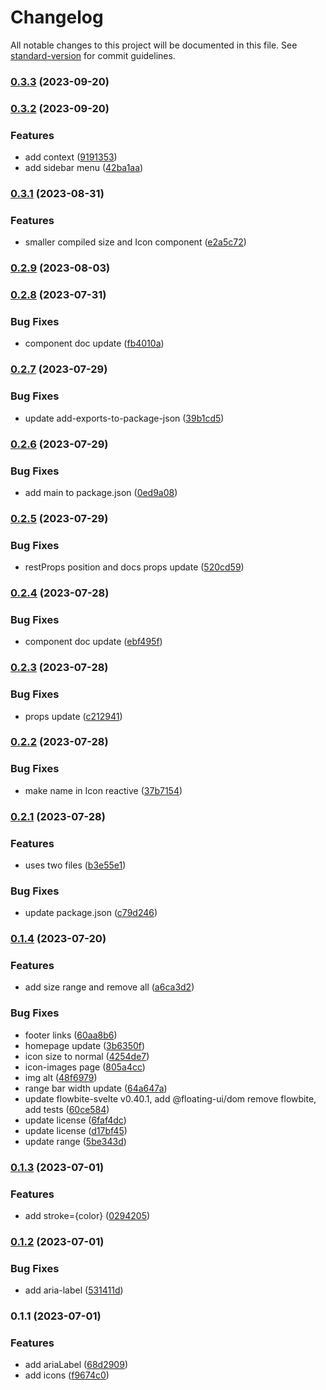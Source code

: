 # Changelog

All notable changes to this project will be documented in this file. See [standard-version](https://github.com/conventional-changelog/standard-version) for commit guidelines.

### [0.3.3](https://github.com/shinokada/svelte-cssgg-icons/compare/v0.3.2...v0.3.3) (2023-09-20)

### [0.3.2](https://github.com/shinokada/svelte-cssgg-icons/compare/v0.3.1...v0.3.2) (2023-09-20)

### Features

- add context ([9191353](https://github.com/shinokada/svelte-cssgg-icons/commit/91913539a25d8e5d571acfaa7615f2709ff53934))
- add sidebar menu ([42ba1aa](https://github.com/shinokada/svelte-cssgg-icons/commit/42ba1aa689a7b9432e9e5a12e1ab5450762440a2))

### [0.3.1](https://github.com/shinokada/svelte-cssgg-icons/compare/v0.2.9...v0.3.1) (2023-08-31)

### Features

- smaller compiled size and Icon component ([e2a5c72](https://github.com/shinokada/svelte-cssgg-icons/commit/e2a5c72972f16a2c7ab86d6ad3d3a49d6acde55f))

### [0.2.9](https://github.com/shinokada/svelte-cssgg-icons/compare/v0.2.8...v0.2.9) (2023-08-03)

### [0.2.8](https://github.com/shinokada/svelte-cssgg-icons/compare/v0.2.7...v0.2.8) (2023-07-31)

### Bug Fixes

- component doc update ([fb4010a](https://github.com/shinokada/svelte-cssgg-icons/commit/fb4010a4439e414aaf916b4d5ce31d24d5020160))

### [0.2.7](https://github.com/shinokada/svelte-cssgg-icons/compare/v0.2.6...v0.2.7) (2023-07-29)

### Bug Fixes

- update add-exports-to-package-json ([39b1cd5](https://github.com/shinokada/svelte-cssgg-icons/commit/39b1cd54885597151688a0f63ba737fc07c8ff17))

### [0.2.6](https://github.com/shinokada/svelte-cssgg-icons/compare/v0.2.5...v0.2.6) (2023-07-29)

### Bug Fixes

- add main to package.json ([0ed9a08](https://github.com/shinokada/svelte-cssgg-icons/commit/0ed9a08459751ebd6a8861078c54712541fc1af7))

### [0.2.5](https://github.com/shinokada/svelte-cssgg-icons/compare/v0.2.4...v0.2.5) (2023-07-29)

### Bug Fixes

- restProps position and docs props update ([520cd59](https://github.com/shinokada/svelte-cssgg-icons/commit/520cd597ce3f6d058cf5424036f390d44fb7d878))

### [0.2.4](https://github.com/shinokada/svelte-cssgg-icons/compare/v0.2.3...v0.2.4) (2023-07-28)

### Bug Fixes

- component doc update ([ebf495f](https://github.com/shinokada/svelte-cssgg-icons/commit/ebf495f9a4e44b1785855eef96b6dda13ce2c20f))

### [0.2.3](https://github.com/shinokada/svelte-cssgg-icons/compare/v0.2.2...v0.2.3) (2023-07-28)

### Bug Fixes

- props update ([c212941](https://github.com/shinokada/svelte-cssgg-icons/commit/c212941f33bf082173807accb99b3b73402644f2))

### [0.2.2](https://github.com/shinokada/svelte-cssgg-icons/compare/v0.2.1...v0.2.2) (2023-07-28)

### Bug Fixes

- make name in Icon reactive ([37b7154](https://github.com/shinokada/svelte-cssgg-icons/commit/37b7154b492fbcf12b8a2d6c19370684a2bdb172))

### [0.2.1](https://github.com/shinokada/svelte-cssgg-icons/compare/v0.1.4...v0.2.1) (2023-07-28)

### Features

- uses two files ([b3e55e1](https://github.com/shinokada/svelte-cssgg-icons/commit/b3e55e133ef4ebe1e0527b8e37598fa93bdff557))

### Bug Fixes

- update package.json ([c79d246](https://github.com/shinokada/svelte-cssgg-icons/commit/c79d2466d24ff71968ff7bede125ef46e929f7d9))

### [0.1.4](https://github.com/shinokada/svelte-cssgg-icons/compare/v0.1.3...v0.1.4) (2023-07-20)

### Features

- add size range and remove all ([a6ca3d2](https://github.com/shinokada/svelte-cssgg-icons/commit/a6ca3d26e0026b1d9a36a058555afd96d25dbdf6))

### Bug Fixes

- footer links ([60aa8b6](https://github.com/shinokada/svelte-cssgg-icons/commit/60aa8b613543e262801a785003809c716407ea31))
- homepage update ([3b6350f](https://github.com/shinokada/svelte-cssgg-icons/commit/3b6350f6d459f1cd26225d0cf59b70ddb56ca3f0))
- icon size to normal ([4254de7](https://github.com/shinokada/svelte-cssgg-icons/commit/4254de746fee96b70ec5fdda65490b3504c764b6))
- icon-images page ([805a4cc](https://github.com/shinokada/svelte-cssgg-icons/commit/805a4cc8be82509e5e17c1914855fcf8de2961ad))
- img alt ([48f6979](https://github.com/shinokada/svelte-cssgg-icons/commit/48f69797633fee9048850e7900fbaeda973dd43c))
- range bar width update ([64a647a](https://github.com/shinokada/svelte-cssgg-icons/commit/64a647ad6c84a116fffdeabb91ecaafec9141aeb))
- update flowbite-svelte v0.40.1, add @floating-ui/dom remove flowbite, add tests ([60ce584](https://github.com/shinokada/svelte-cssgg-icons/commit/60ce584cc9fdb6cbd4d365f521e5e04d18d953d6))
- update license ([6faf4dc](https://github.com/shinokada/svelte-cssgg-icons/commit/6faf4dc9d6529818b3555c3959b692f9accc6538))
- update license ([d17bf45](https://github.com/shinokada/svelte-cssgg-icons/commit/d17bf45b37a01be54d464cacbdb23cbf1e7fb99e))
- update range ([5be343d](https://github.com/shinokada/svelte-cssgg-icons/commit/5be343d7f4764aeb0195989bda77051a895b4b97))

### [0.1.3](https://github.com/shinokada/svelte-cssgg-icons/compare/v0.1.2...v0.1.3) (2023-07-01)

### Features

- add stroke={color} ([0294205](https://github.com/shinokada/svelte-cssgg-icons/commit/0294205eb63511f430657a1e2819c4369b07c38f))

### [0.1.2](https://github.com/shinokada/svelte-cssgg-icons/compare/v0.1.1...v0.1.2) (2023-07-01)

### Bug Fixes

- add aria-label ([531411d](https://github.com/shinokada/svelte-cssgg-icons/commit/531411ddcee3fbab8abd24df224e7ba2db384198))

### 0.1.1 (2023-07-01)

### Features

- add ariaLabel ([68d2909](https://github.com/shinokada/svelte-cssgg-icons/commit/68d29090a99d592b17917757235cd3008aa68550))
- add icons ([f9674c0](https://github.com/shinokada/svelte-cssgg-icons/commit/f9674c041e98831a96f13cfac243f2a2944ae803))
